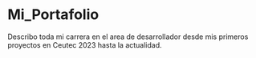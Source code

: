 # Mi_Portafolio
 Describo toda mi carrera en el area de desarrollador desde mis primeros proyectos en Ceutec 2023 hasta la actualidad.

## 